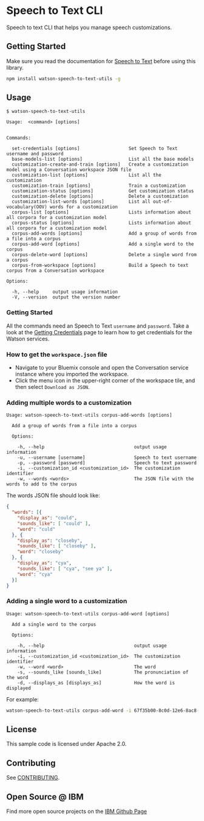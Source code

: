 # Speech to Text CLI

Speech to text CLI that helps you manage speech customizations.


## Getting Started

Make sure you read the documentation for [Speech to Text](docs) before using this library.

```bash
npm install watson-speech-to-text-utils -g
```

## Usage

```none
$ watson-speech-to-text-utils

Usage:  <command> [options]


Commands:

  set-credentials [options]                  Set Speech to Text username and password
  base-models-list [options]                 List all the base models
  customization-create-and-train [options]   Create a customization model using a Conversation workspace JSON file
  customization-list [options]               List all the customization
  customization-train [options]              Train a customization
  customization-status [options]             Get customization status
  customization-delete [options]             Delete a customization
  customization-list-words [options]         List all out-of-vocabulary(OOV) words for a customization
  corpus-list [options]                      Lists information about all corpora for a customization model
  corpus-status [options]                    Lists information about all corpora for a customization model
  corpus-add-words [options]                 Add a group of words from a file into a corpus
  corpus-add-word [options]                  Add a single word to the corpus
  corpus-delete-word [options]               Delete a single word from a corpus
  corpus-from-workspace [options]            Build a Speech to text corpus from a Conversation workspace

Options:

  -h, --help     output usage information
  -V, --version  output the version number
```

### Getting Started

All the commands need an Speech to Text `username` and `password`. Take a look at the [Getting Credentials](getting-credentials) page to learn how to get credentials for the Watson services.


### How to get the `workspace.json` file
  - Navigate to your Bluemix console and open the Conversation service instance where you imported the workspace.
  - Click the menu icon in the upper-right corner of the workspace tile, and then select `Download as JSON`.

### Adding multiple words to a customization

```none
Usage: watson-speech-to-text-utils corpus-add-words [options]

  Add a group of words from a file into a corpus

  Options:

    -h, --help                                 output usage information
    -u, --username [username]                  Speech to text username
    -p, --password [password]                  Speech to text password
    -i, --customization_id <customization_id>  The customization identifier
    -w, --words <words>                        The JSON file with the words to add to the corpus
```

The words JSON file should look like:

```json
{
  "words": [{
    "display_as": "could",
    "sounds_like": [ "could" ],
    "word": "culd"
  }, {
    "display_as": "closeby",
    "sounds_like": [ "closeby" ],
    "word": "closeby"
  }, {
    "display_as": "cya",
    "sounds_like": [ "cya", "see ya" ],
    "word": "cya"
  }]
}
```

### Adding a single word to a customization


```
Usage: watson-speech-to-text-utils corpus-add-word [options]

  Add a single word to the corpus

  Options:

    -h, --help                                 output usage information
    -i, --customization_id <customization_id>  The customization identifier
    -w, --word <word>                          The word
    -s, --sounds_like [sounds_like]            The pronunciation of the word
    -d, --displays_as [displays_as]            How the word is displayed

```

For example:

```bash
watson-speech-to-text-utils corpus-add-word -i 67f35b00-8c0d-12e6-8ac8-6333954f158e -w cya -d cya -s "cya, see ya"
```

## License

This sample code is licensed under Apache 2.0.

## Contributing

See [CONTRIBUTING](.github/CONTRIBUTING.md).

## Open Source @ IBM
Find more open source projects on the [IBM Github Page](http://ibm.github.io/)

[docs]: http://www.ibm.com/watson/developercloud/doc/speech-to-text/index.shtml
[getting-credentials]: http://www.ibm.com/watson/developercloud/doc/getting_started/gs-credentials.shtml#getCreds
